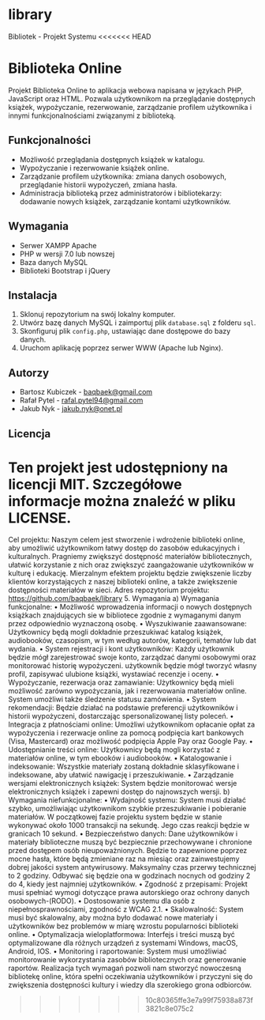# library
Bibliotek - Projekt Systemu
<<<<<<< HEAD
# Biblioteka Online

Projekt Biblioteka Online to aplikacja webowa napisana w językach PHP, JavaScript oraz HTML. Pozwala użytkownikom na przeglądanie dostępnych książek, wypożyczanie, rezerwowanie, zarządzanie profilem użytkownika i innymi funkcjonalnościami związanymi z biblioteką.

## Funkcjonalności

- Możliwość przeglądania dostępnych książek w katalogu.
- Wypożyczanie i rezerwowanie książek online.
- Zarządzanie profilem użytkownika: zmiana danych osobowych, przeglądanie historii wypożyczeń, zmiana hasła.
- Administracja biblioteką przez administratorów i bibliotekarzy: dodawanie nowych książek, zarządzanie kontami użytkowników.

## Wymagania

- Serwer XAMPP Apache
- PHP w wersji 7.0 lub nowszej
- Baza danych MySQL
- Biblioteki Bootstrap i jQuery

## Instalacja

1. Sklonuj repozytorium na swój lokalny komputer.
2. Utwórz bazę danych MySQL i zaimportuj plik `database.sql` z folderu `sql`.
3. Skonfiguruj plik `config.php`, ustawiając dane dostępowe do bazy danych.
4. Uruchom aplikację poprzez serwer WWW (Apache lub Nginx).

## Autorzy

- Bartosz Kubiczek - [baqbaek@gmail.com](mailto:baqbaek@gmail.com)
- Rafał Pytel - [rafal.pytel94@gmail.com](mailto:rafal.pytel94@gmail.com)
- Jakub Nyk - [jakub.nyk@onet.pl](mailto:jakub.nyk@onet.pl)

## Licencja

Ten projekt jest udostępniony na licencji MIT. Szczegółowe informacje można znaleźć w pliku LICENSE.
=======
Cel projektu: Naszym celem jest stworzenie i wdrożenie biblioteki online, aby umożliwić użytkownikom łatwy dostęp do zasobów edukacyjnych i kulturalnych. Pragniemy zwiększyć dostępność materiałów bibliotecznych, ułatwić korzystanie z nich oraz zwiększyć zaangażowanie użytkowników w kulturę i edukację. Mierzalnym efektem projektu będzie zwiększenie liczby klientów korzystających z naszej biblioteki online, a także zwiększenie dostępności materiałów w sieci.
Adres repozytorium projektu: https://github.com/baqbaek/library
5. Wymagania
a) Wymagania funkcjonalne: 
• Możliwość wprowadzenia informacji o nowych dostępnych książkach znajdujących sie w bibliotece zgodnie z wymaganymi danym przez odpowiednio wyznaczoną osobę. 
• Wyszukiwanie zaawansowane: Użytkownicy będą mogli dokładnie przeszukiwać katalog książek, audiobooków, czasopism, w tym według autorów, kategorii, tematów lub dat wydania. 
• System rejestracji i kont użytkowników: Każdy użytkownik będzie mógł zarejestrować swoje konto, zarządzać danymi osobowymi oraz monitorować historię wypożyczeni. użytkownik będzie mógł tworzyć własny profil, zapisywać ulubione książki, wystawiać recenzje i oceny. 
• Wypożyczanie, rezerwacja oraz zamawianie: Użytkownicy będą mieli możliwość zarówno wypożyczania, jak i rezerwowania materiałów online. System umożliwi także śledzenie statusu zamówienia. 
• System rekomendacji: Będzie działać na podstawie preferencji użytkowników i historii wypożyczeni, dostarczając spersonalizowanej listy poleceń.
 • Integracja z płatnościami online: Umożliwi użytkownikom opłacanie opłat za wypożyczenia i rezerwacje online za pomocą podpięcia kart bankowych (Visa, Mastercard) oraz możliwość podpięcia Apple Pay oraz Google Pay. 
• Udostępnianie treści online: Użytkownicy będą mogli korzystać z materiałów online, w tym ebooków i audiobooków. 
• Katalogowanie i indeksowanie: Wszystkie materiały zostaną dokładnie sklasyfikowane i indeksowane, aby ułatwić nawigację i przeszukiwanie. 
• Zarządzanie wersjami elektronicznych książek: System będzie monitorować wersje elektronicznych książek i zapewni dostęp do najnowszych wersji. 
b) Wymagania niefunkcjonalne: 
• Wydajność systemu: System musi działać szybko, umożliwiając użytkownikom szybkie przeszukiwanie i pobieranie materiałów. W początkowej fazie projektu system będzie w stanie wykonywać około 1000 transakcji na sekundę. Jego czas reakcji będzie w granicach 10 sekund. 
• Bezpieczeństwo danych: Dane użytkowników i materiały biblioteczne muszą być bezpiecznie przechowywane i chronione przed dostępem osób nieupoważnionych. Będzie to zapewnione poprzez mocne hasła, które będą zmieniane raz na miesiąc oraz zainwestujemy dobrej jakości system antywirusowy. Maksymalny czas przerwy technicznej to 2 godziny. Odbywać się będzie ona w godzinach nocnych od godziny 2 do 4, kiedy jest najmniej użytkowników. • Zgodność z przepisami: Projekt musi spełniać wymogi dotyczące prawa autorskiego oraz ochrony danych osobowych-(RODO). 
• Dostosowanie systemu dla osób z niepełnosprawnościami, zgodność z WCAG 2.1. 
• Skalowalność: System musi być skalowalny, aby można było dodawać nowe materiały i użytkowników bez problemów w miarę wzrostu popularności biblioteki online. 
• Optymalizacja wieloplatformowa: Interfejs i treści muszą być optymalizowane dla różnych urządzeń z systemami Windows, macOS, Android, IOS. 
• Monitoring i raportowanie: System musi umożliwiać monitorowanie wykorzystania zasobów bibliotecznych oraz generowanie raportów. Realizacja tych wymagań pozwoli nam stworzyć nowoczesną bibliotekę online, która spełni oczekiwania użytkowników i przyczyni się do zwiększenia dostępności kultury i wiedzy dla szerokiego grona odbiorców.
>>>>>>> 10c80365ffe3e7a99f75938a873f3821c8e075c2
